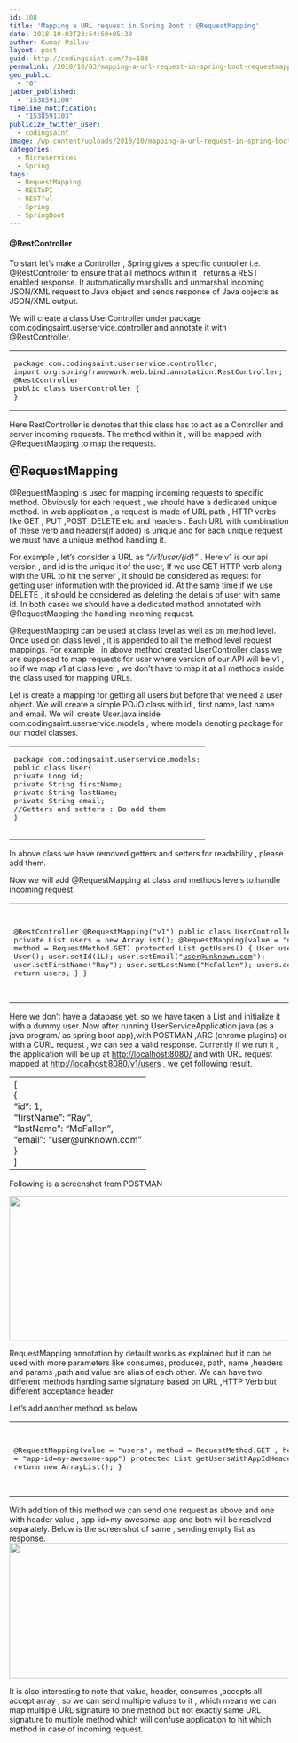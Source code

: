 ```yaml
---
id: 108
title: 'Mapping a URL request in Spring Boot : @RequestMapping'
date: 2018-10-03T23:54:50+05:30
author: Kumar Pallav
layout: post
guid: http://codingsaint.com/?p=108
permalink: /2018/10/03/mapping-a-url-request-in-spring-boot-requestmapping/
geo_public:
  - "0"
jabber_published:
  - "1538591100"
timeline_notification:
  - "1538591103"
publicize_twitter_user:
  - codingsaint
image: /wp-content/uploads/2018/10/mapping-a-url-request-in-spring-boot-requestmapping.png
categories:
  - Microservices
  - Spring
tags:
  - RequestMapping
  - RESTAPI
  - RESTful
  - Spring
  - SpringBoot
---
```

#### @RestController

To start let’s make a Controller , Spring gives a specific controller i.e. @RestController to ensure that all methods within it , returns a REST enabled response. It automatically marshalls and unmarshal incoming JSON/XML request to Java object and sends response of Java objects as JSON/XML output.

We will create a class UserController under package com.codingsaint.userservice.controller and annotate it with @RestController.

<table>
  <tr>
    <td>
      <pre class="brush: java; title: ; notranslate" title="">
package com.codingsaint.userservice.controller;
import org.springframework.web.bind.annotation.RestController;
@RestController
public class UserController {
}
</pre>
    </td>
  </tr>
</table>

Here RestController is denotes that this class has to act as a Controller and server incoming requests. The method within it , will be mapped with @RequestMapping to map the requests.

## @RequestMapping

@RequestMapping is used for mapping incoming requests to specific method. Obviously for each request , we should have a dedicated unique method. In web application , a request is made of URL path , HTTP verbs like GET , PUT ,POST ,DELETE etc and headers . Each URL with combination of these verb and headers(if added) is unique and for each unique request we must have a unique method handling it.

For example , let’s consider a URL as “_/v1/user/{id}”_ . Here v1 is our api version , and id is the unique it of the user, If we use GET HTTP verb along with the URL to hit the server , it should be considered as request for getting user information with the provided id. At the same time if we use DELETE , it should be considered as deleting the details of user with same id. In both cases we should have a dedicated method annotated with @RequestMapping the handling incoming request.

@RequestMapping can be used at class level as well as on method level. Once used on class level , it is appended to all the method level request mappings. For example , in above method created UserController class we are supposed to map requests for user where version of our API will be v1 , so if we map v1 at class level , we don’t have to map it at all methods inside the class used for mapping URLs.

Let is create a mapping for getting all users but before that we need a user object. We will create a simple POJO class with id , first name, last name and email. We will create User.java inside com.codingsaint.userservice.models , where models denoting package for our model classes.

<table>
  <tr>
    <td>
      <pre class="brush: java; title: ; notranslate" title="">
package com.codingsaint.userservice.models;
public class User{
private Long id;
private String firstName;
private String lastName;
private String email;
//Getters and setters : Do add them
}

</pre>
    </td>
  </tr>
</table>

In above class we have removed getters and setters for readability , please add them.

Now we will add @RequestMapping at class and methods levels to handle incoming request.

<table>
  <tr>
    <td>
      <pre class="brush: java; title: ; notranslate" title="">

@RestController
@RequestMapping("v1")
public class UserController {
private List users = new ArrayList();
@RequestMapping(value = "users", method = RequestMethod.GET)
protected List getUsers() {
User user = new User();
user.setId(1L);
user.setEmail("user@unknown.com");
user.setFirstName("Ray");
user.setLastName("McFallen");
users.add(user);
return users;
}
}

</pre>
    </td>
  </tr>
</table>

Here we don’t have a database yet, so we have taken a List and initialize it with a dummy user. Now after running UserServiceApplication.java (as a java program/ as spring boot app),with POSTMAN ,ARC (chrome plugins) or with a CURL request , we can see a valid response. Currently if we run it , the application will be up at <a href="http://localhost:8080/" rel="nofollow">http://localhost:8080/</a> and with URL request mapped at <a href="http://localhost:8080/v1/users" rel="nofollow">http://localhost:8080/v1/users</a> , we get following result.

<table>
  <tr>
    <td>
      [<br /> {<br /> &#8220;id&#8221;: 1,<br /> &#8220;firstName&#8221;: &#8220;Ray&#8221;,<br /> &#8220;lastName&#8221;: &#8220;McFallen&#8221;,<br /> &#8220;email&#8221;: &#8220;user@unknown.com&#8221;<br /> }<br /> ]
    </td>
  </tr>
</table>

Following is a screenshot from POSTMAN

<img class="aligncenter" title="" src="https://i1.wp.com/codingsaint.com/wp-content/uploads/2018/10/null2.png?resize=601%2C261&#038;ssl=1" alt="" width="601" height="261" data-recalc-dims="1" /> 

RequestMapping annotation by default works as explained but it can be used with more parameters like consumes, produces, path, name ,headers and params ,path and value are alias of each other. We can have two different methods handing same signature based on URL ,HTTP Verb but different acceptance header.

Let’s add another method as below

<table>
  <tr>
    <td>
      <pre class="brush: java; title: ; notranslate" title="">

@RequestMapping(value = "users", method = RequestMethod.GET ,
headers = "app-id=my-awesome-app")
protected List getUsersWithAppIdHeader() {
return new ArrayList();
}

</pre>
    </td>
  </tr>
</table>

With addition of this method we can send one request as above and one with header value , app-id=my-awesome-app and both will be resolved separately. Below is the screenshot of same , sending empty list as response.<img class="aligncenter" title="" src="https://i0.wp.com/codingsaint.com/wp-content/uploads/2018/10/image4.png?resize=586%2C245&#038;ssl=1" alt="" width="586" height="245" data-recalc-dims="1" />

It is also interesting to note that value, header, consumes ,accepts all accept array , so we can send multiple values to it , which means we can map multiple URL signature to one method but not exactly same URL signature to multiple method which will confuse application to hit which method in case of incoming request.
